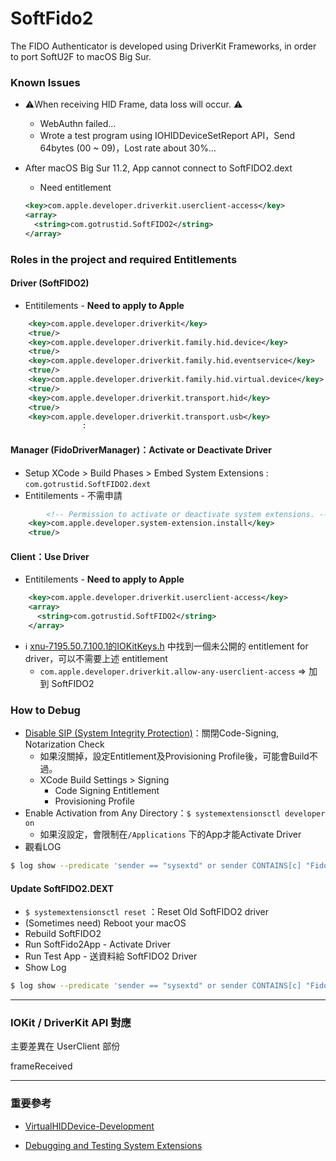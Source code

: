 # SoftFido2

The FIDO Authenticator is developed using DriverKit Frameworks, in order to port SoftU2F to macOS Big Sur.

### Known Issues

+ ⚠️When receiving HID Frame, data loss will occur. ⚠️

  + WebAuthn failed...
  + Wrote a test program using IOHIDDeviceSetReport API，Send 64bytes (00 ~ 09)，Lost rate about 30%...

+ After macOS Big Sur 11.2, App cannot connect to SoftFIDO2.dext

  + Need entitlement

  ```xml
  <key>com.apple.developer.driverkit.userclient-access</key>
  <array>
    <string>com.gotrustid.SoftFIDO2</string>
  </array>
  ```



### Roles in the project and required Entitlements 

#### Driver (SoftFIDO2)

+ Entitilements - **Need to apply to Apple**

```xml
	<key>com.apple.developer.driverkit</key>
	<true/>
	<key>com.apple.developer.driverkit.family.hid.device</key>
	<true/>
	<key>com.apple.developer.driverkit.family.hid.eventservice</key>
	<true/>
	<key>com.apple.developer.driverkit.family.hid.virtual.device</key>
	<true/>
	<key>com.apple.developer.driverkit.transport.hid</key>
	<true/>
    <key>com.apple.developer.driverkit.transport.usb</key>
				:
```

#### Manager (FidoDriverManager)：Activate or Deactivate Driver

+ Setup XCode > Build Phases > Embed System Extensions : `com.gotrustid.SoftFIDO2.dext`
+ Entitilements - 不需申請

```xml
		<!-- Permission to activate or deactivate system extensions. -->
    <key>com.apple.developer.system-extension.install</key>
    <true/>
```

#### Client：Use Driver

+ Entitilements - **Need to apply to Apple**

```xml
    <key>com.apple.developer.driverkit.userclient-access</key>
    <array>
      <string>com.gotrustid.SoftFIDO2</string>
    </array>
```

+ ℹ️ [xnu-7195.50.7.100.1的IOKitKeys.h](https://github.com/clemensg/xnu/blob/master/iokit/IOKit/IOKitKeys.h) 中找到一個未公開的 entitlement for driver，可以不需要上述 entitlement
  + `com.apple.developer.driverkit.allow-any-userclient-access`  => 加到 SoftFIDO2

### How to Debug

+ [Disable SIP (System Integrity Protection)](https://developer.apple.com/documentation/security/disabling_and_enabling_system_integrity_protection?language=objc)：關閉Code-Signing, Notarization Check
  + 如果沒關掉，設定Entitlement及Provisioning Profile後，可能會Build不過。
  + XCode Build Settings > Signing
    + Code Signing Entitlement
    + Provisioning Profile
+ Enable Activation from Any Directory：`$ systemextensionsctl developer on`
  + 如果沒設定，會限制在`/Applications` 下的App才能Activate Driver
+ 觀看LOG

```bash
$ log show --predicate 'sender == "sysextd" or sender CONTAINS[c] "Fido" or sender CONTAINS[c] "HID"' --info --debug --last 2m
```

#### Update SoftFIDO2.DEXT

+ `$ systemextensionsctl reset` ：Reset Old SoftFIDO2 driver
+ (Sometimes need) Reboot your macOS
+ Rebuild SoftFIDO2
+ Run SoftFido2App - Activate Driver
+ Run Test App - 送資料給 SoftFIDO2 Driver
+ Show Log

```bash
$ log show --predicate 'sender == "sysextd" or sender CONTAINS[c] "Fido" or sender CONTAINS[c] "HID"' --info --debug --last 2m
```





----

### IOKit / DriverKit  API 對應

主要差異在 UserClient 部份

frameReceived



----

### 重要參考

+ [VirtualHIDDevice-Development](https://github.com/pqrs-org/Karabiner-DriverKit-VirtualHIDDevice/blob/master/DEVELOPMENT.md)

+ [Debugging and Testing System Extensions](https://developer.apple.com/documentation/driverkit/debugging_and_testing_system_extensions)